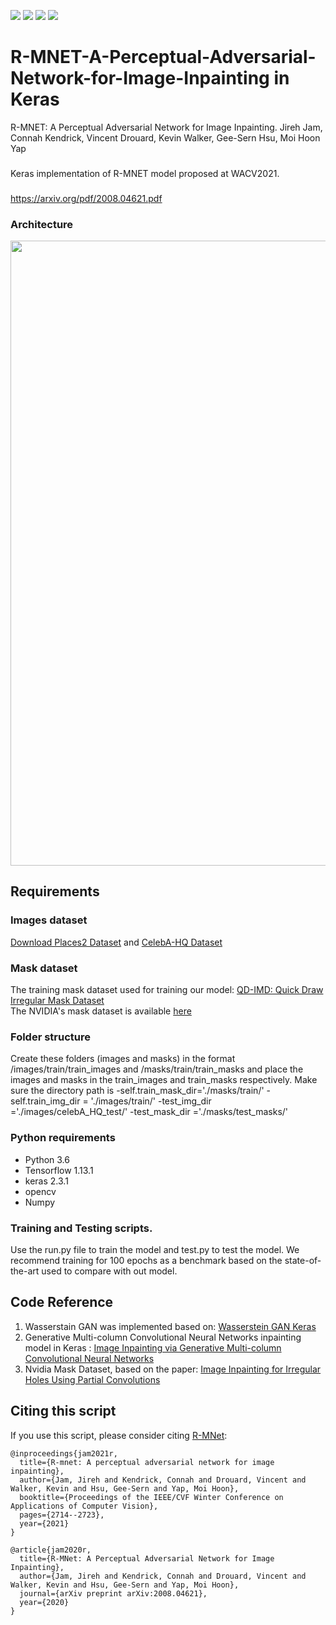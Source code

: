 ![](https://img.shields.io/badge/Python-3.6-yewllo.svg) ![](https://img.shields.io/badge/Keras-2.3.1-yewllo.svg) ![](https://img.shields.io/badge/TensorFlow-1.13.1-yewllo.svg) ![](https://img.shields.io/badge/License-MIT-yewllo.svg)
# R-MNET-A-Perceptual-Adversarial-Network-for-Image-Inpainting in Keras
R-MNET: A Perceptual Adversarial Network for Image Inpainting. 
Jireh Jam, Connah Kendrick, Vincent Drouard, Kevin Walker, Gee-Sern Hsu, Moi Hoon Yap
###
Keras implementation of R-MNET model proposed at WACV2021.
###
https://arxiv.org/pdf/2008.04621.pdf


### Architecture
<img src="https://user-images.githubusercontent.com/16281283/98450574-a29b4480-2135-11eb-871f-fe14c823e275.png" width="1000">

## Requirements
### Images dataset
[Download Places2 Dataset]( http://data.csail.mit.edu/places/places365/places365standard_easyformat.tar) and [CelebA-HQ Dataset](https://github.com/willylulu/celeba-hq-modified)
### Mask dataset
The training mask dataset used for training our model: [QD-IMD: Quick Draw Irregular Mask Dataset](https://github.com/karfly/qd-imd)   
The NVIDIA's mask dataset is available [here](https://nv-adlr.github.io/publication/partialconv-inpainting)
### Folder structure
Create these folders (images and masks) in the format 
/images/train/train_images and /masks/train/train_masks and place the images and masks in the train_images and train_masks respectively.
Make sure the directory path is 
-self.train_mask_dir='./masks/train/' 
-self.train_img_dir = './images/train/'
-test_img_dir ='./images/celebA_HQ_test/'
-test_mask_dir ='./masks/test_masks/'
### Python requirements
- Python 3.6
- Tensorflow 1.13.1
- keras 2.3.1
- opencv
- Numpy

### Training and Testing scripts.
Use the run.py file to train the model and test.py to test the model. We recommend training for 100 epochs as a benchmark based on the state-of-the-art used to compare with out model.
## Code Reference
1. Wasserstain GAN was implemented based on: [Wasserstein GAN Keras](https://github.com/eriklindernoren/Keras-GAN/blob/master/wgan/wgan.py)
2. Generative Multi-column Convolutional Neural Networks inpainting model in Keras : [Image Inpainting via Generative Multi-column Convolutional Neural Networks](https://github.com/tlatkowski/inpainting-gmcnn-keras/)
3. Nvidia Mask Dataset, based on the paper: [Image Inpainting for Irregular Holes Using Partial Convolutions](https://eccv2018.org/openaccess/content_ECCV_2018/papers/Guilin_Liu_Image_Inpainting_for_ECCV_2018_paper.pdf)
## Citing this script
If you use this script, please consider citing [R-MNet](https://arxiv.org/abs/2008.04621):
```
@inproceedings{jam2021r,
  title={R-mnet: A perceptual adversarial network for image inpainting},
  author={Jam, Jireh and Kendrick, Connah and Drouard, Vincent and Walker, Kevin and Hsu, Gee-Sern and Yap, Moi Hoon},
  booktitle={Proceedings of the IEEE/CVF Winter Conference on Applications of Computer Vision},
  pages={2714--2723},
  year={2021}
}
```
```
@article{jam2020r,
  title={R-MNet: A Perceptual Adversarial Network for Image Inpainting},
  author={Jam, Jireh and Kendrick, Connah and Drouard, Vincent and Walker, Kevin and Hsu, Gee-Sern and Yap, Moi Hoon},
  journal={arXiv preprint arXiv:2008.04621},
  year={2020}
}
```


